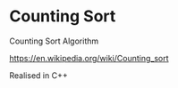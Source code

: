 # Counting Sort
Counting Sort Algorithm

https://en.wikipedia.org/wiki/Counting_sort

Realised in C++
